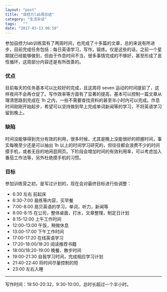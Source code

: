 ```yaml
---
layout: "post"
title: "自控力lab周总结"
category: "生活杂谈"
tags:   ""
date: "2017-03-13 08:58"
---
```


参加自控力lab训练营有了两周时间，也完成了十多篇的文章，总的来说有所进步，目前完成任务包括：每日英语学习，写作，锻炼。仅是这些的话，之前一个星期就已经能够做到，但由于作息时间不当，很多事情完成的不够好，甚至形成了恶性循环，这周部分内容还是有所改善的。

### 优点

目前每天的任务基本可以比较好的完成，且这周将 seven 运动的时间提前了，这样夜间不会再仓促了。写作效率等方面有了显著的提高，基本可以控制一篇文章从理清思路到完成在 1h 之内，一些不需要查找资料的甚至半小时内可以完成。作息时间刚刚开始起步，希望可以坚持做到早上完成单词新闻等的学习，不将英语学习留到晚上。

### 缺陷

时间没能够得到充分有效的利用，很多时候，尤其是晚上没能很好的把握时间，事实每晚至少还是可以抽出 1h 以上的时间学习研究的，但往往都会浪费不少的时间摸手机，或者无目的地闲逛网页。下阶段会增加时间的有效利用率，可以考虑加入番茄工作法等，另外杜绝摸手机的习惯。

<!-- more -->

### 目标

参加训练营之初，是写过计划的，现在会对最终目标进行些调整：

- 6:30 左右 前起床
- 6:30-7:00 晨练等内容，买早餐
- 7:00-8:00 扇贝英语的学习，单词，听力，新闻等
- 8:00-8:15 在公司，整体桌面，打水，文章整理，制定日计划
- 8:15-12:00 上午工作时间
- 12:00-13:00 午饭，稍做休息
- 13:00-17:00 下午工作时间
- 17:00-17:20 在线英语学习
- 17:20-18:00/18:20 阅读推荐书籍
- 18:00/18:20-19:00 晚餐、散步时间
- 19:00-21:30 自我学习时间，完成相应学习计划
- 21:40-22:40 将时间尽量控制的短
- 23:00 左右入睡

***

写作时间：19:50-20:32，9:30-10:00，总时长超过一个半小时。
